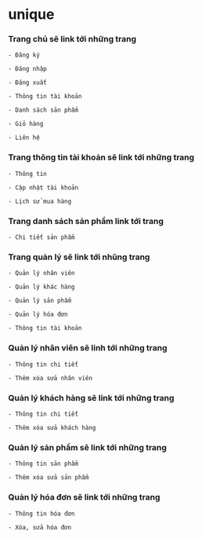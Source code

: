 # unique

### Trang chủ sẽ link tới những trang
  
    - Đăng ký
    
    - Đăng nhập
  
    - Đăng xuất
  
    - Thông tin tài khoản
  
    - Danh sách sản phẩm
  
    - Giỏ hàng
  
    - Liên hệ

### Trang thông tin tài khoản sẽ link tới những trang

    - Thông tin
  
    - Cập nhật tài khoản
  
    - Lịch sử mua hàng
 
 ### Trang danh sách sản phẩm link tới trang
  
    - Chi tiết sản phẩm

### Trang quản lý sẽ link tới nhũng trang

    - Quản lý nhân viên
    
    - Quản lý khác hàng
    
    - Quản lý sản phẩm
    
    - Quản lý hóa đơn
    
    - Thông tin tài khoản
  
  ### Quản lý nhân viên sẽ linh tới những trang
    
    - Thông tin chi tiết
    
    - Thêm xóa sửa nhân viên
  
  ### Quản lý khách hàng sẽ link tới những trang
    
    - Thông tin chi tiết
    
    - Thêm xóa sửa khách hàng
    
  ### Quản lý sản phẩm sẽ link tới những trang
    
    - Thông tin sản phẩm
    
    - Thêm xóa sửa sản phẩm
  
  ### Quản lý hóa đơn sẽ link tới những trang
    
    - Thông tin hóa đơn
    
    - Xóa, sửa hóa đơn
